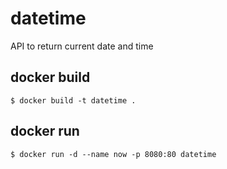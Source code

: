 # datetime
API to return current date and time

## docker build
```
$ docker build -t datetime .
```

## docker run
```
$ docker run -d --name now -p 8080:80 datetime
```

